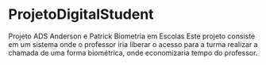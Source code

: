 # ProjetoDigitalStudent
Projeto ADS Anderson e Patrick Biometria em Escolas
 Este projeto consiste em um sistema onde o professor iria liberar o acesso para a turma realizar a chamada de uma forma biométrica, onde economizaria tempo do professor.
